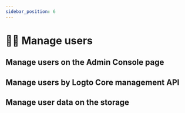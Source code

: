 ```yaml
---
sidebar_position: 6
---
```


# 🧑‍🚀 Manage users

## Manage users on the Admin Console page

## Manage users by Logto Core management API

## Manage user data on the storage
